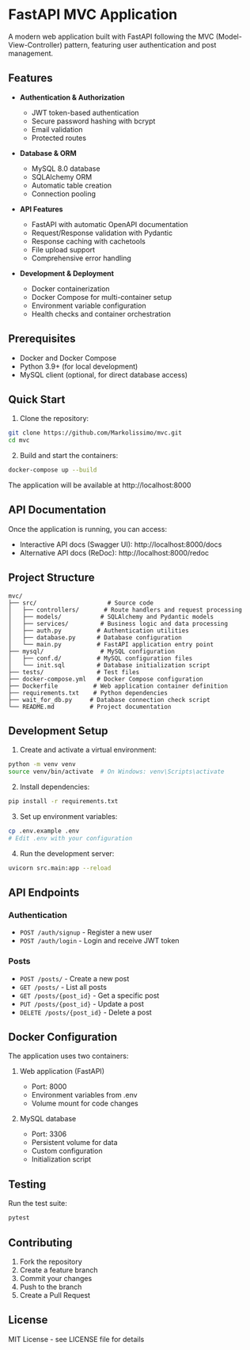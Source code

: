 # FastAPI MVC Application

A modern web application built with FastAPI following the MVC (Model-View-Controller) pattern, featuring user authentication and post management.

## Features

- **Authentication & Authorization**
  - JWT token-based authentication
  - Secure password hashing with bcrypt
  - Email validation
  - Protected routes

- **Database & ORM**
  - MySQL 8.0 database
  - SQLAlchemy ORM
  - Automatic table creation
  - Connection pooling

- **API Features**
  - FastAPI with automatic OpenAPI documentation
  - Request/Response validation with Pydantic
  - Response caching with cachetools
  - File upload support
  - Comprehensive error handling

- **Development & Deployment**
  - Docker containerization
  - Docker Compose for multi-container setup
  - Environment variable configuration
  - Health checks and container orchestration

## Prerequisites

- Docker and Docker Compose
- Python 3.9+ (for local development)
- MySQL client (optional, for direct database access)

## Quick Start

1. Clone the repository:
```bash
git clone https://github.com/Markolissimo/mvc.git
cd mvc
```

2. Build and start the containers:
```bash
docker-compose up --build
```

The application will be available at http://localhost:8000

## API Documentation

Once the application is running, you can access:
- Interactive API docs (Swagger UI): http://localhost:8000/docs
- Alternative API docs (ReDoc): http://localhost:8000/redoc

## Project Structure

```
mvc/
├── src/                    # Source code
│   ├── controllers/       # Route handlers and request processing
│   ├── models/           # SQLAlchemy and Pydantic models
│   ├── services/         # Business logic and data processing
│   ├── auth.py          # Authentication utilities
│   ├── database.py      # Database configuration
│   └── main.py          # FastAPI application entry point
├── mysql/                # MySQL configuration
│   ├── conf.d/          # MySQL configuration files
│   └── init.sql         # Database initialization script
├── tests/               # Test files
├── docker-compose.yml   # Docker Compose configuration
├── Dockerfile          # Web application container definition
├── requirements.txt    # Python dependencies
├── wait_for_db.py     # Database connection check script
└── README.md          # Project documentation
```

## Development Setup

1. Create and activate a virtual environment:
```bash
python -m venv venv
source venv/bin/activate  # On Windows: venv\Scripts\activate
```

2. Install dependencies:
```bash
pip install -r requirements.txt
```

3. Set up environment variables:
```bash
cp .env.example .env
# Edit .env with your configuration
```

4. Run the development server:
```bash
uvicorn src.main:app --reload
```

## API Endpoints

### Authentication
- `POST /auth/signup` - Register a new user
- `POST /auth/login` - Login and receive JWT token

### Posts
- `POST /posts/` - Create a new post
- `GET /posts/` - List all posts
- `GET /posts/{post_id}` - Get a specific post
- `PUT /posts/{post_id}` - Update a post
- `DELETE /posts/{post_id}` - Delete a post

## Docker Configuration

The application uses two containers:
1. Web application (FastAPI)
   - Port: 8000
   - Environment variables from .env
   - Volume mount for code changes

2. MySQL database
   - Port: 3306
   - Persistent volume for data
   - Custom configuration
   - Initialization script

## Testing

Run the test suite:
```bash
pytest
```

## Contributing

1. Fork the repository
2. Create a feature branch
3. Commit your changes
4. Push to the branch
5. Create a Pull Request

## License

MIT License - see LICENSE file for details 